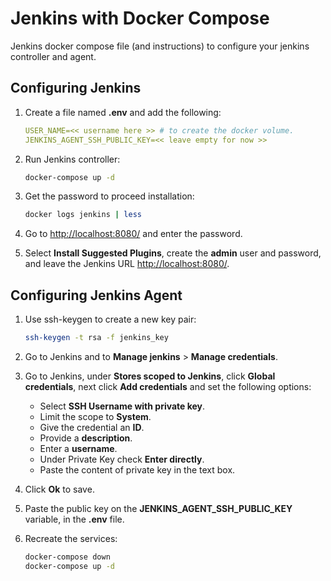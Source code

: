 # Jenkins with Docker Compose

Jenkins docker compose file (and instructions) to configure your jenkins controller and agent.

## Configuring Jenkins

1. Create a file named **.env** and add the following:

   ```yml
   USER_NAME=<< username here >> # to create the docker volume.
   JENKINS_AGENT_SSH_PUBLIC_KEY=<< leave empty for now >>
   ```

2. Run Jenkins controller:

   ```bash
   docker-compose up -d
   ```

3. Get the password to proceed installation:

   ```bash
   docker logs jenkins | less
   ```

4. Go to <http://localhost:8080/> and enter the password.

5. Select **Install Suggested Plugins**, create the **admin** user and password, and leave the Jenkins URL <http://localhost:8080/>.

## Configuring Jenkins Agent

1. Use ssh-keygen to create a new key pair:

   ```bash
   ssh-keygen -t rsa -f jenkins_key
   ```

2. Go to Jenkins and to **Manage jenkins** > **Manage credentials**.

3. Go to Jenkins, under **Stores scoped to Jenkins**, click **Global credentials**, next click **Add credentials** and set the following options:

   - Select **SSH Username with private key**.
   - Limit the scope to **System**.
   - Give the credential an **ID**.
   - Provide a **description**.
   - Enter a **username**.
   - Under Private Key check **Enter directly**.
   - Paste the content of private key in the text box.

4. Click **Ok** to save.

5. Paste the public key on the **JENKINS_AGENT_SSH_PUBLIC_KEY** variable, in the **.env** file.

6. Recreate the services:

   ```bash
   docker-compose down
   docker-compose up -d
   ```
